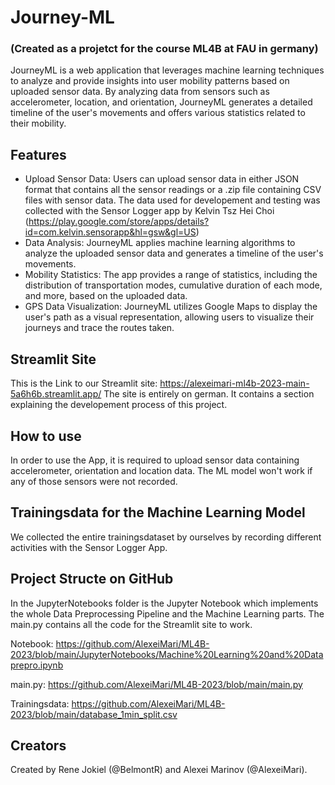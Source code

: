 # Journey-ML 
### (Created as a projetct for the course ML4B at FAU in germany)

JourneyML is a web application that leverages machine learning techniques to analyze and provide insights into user mobility patterns based on uploaded sensor data. 
By analyzing data from sensors such as accelerometer, location, and orientation, JourneyML generates a detailed timeline of the user's movements and offers various statistics related to their mobility.

## Features 
- Upload Sensor Data: Users can upload sensor data in either JSON format that contains all the sensor readings or a .zip file containing CSV files with sensor data.
  The data used for developement and testing was collected with the Sensor Logger app by Kelvin Tsz Hei Choi (https://play.google.com/store/apps/details?id=com.kelvin.sensorapp&hl=gsw&gl=US)
- Data Analysis: JourneyML applies machine learning algorithms to analyze the uploaded sensor data and generates a timeline of the user's movements.
- Mobility Statistics: The app provides a range of statistics, including the distribution of transportation modes, cumulative duration of each mode, and more, based on the uploaded data.
- GPS Data Visualization: JourneyML utilizes Google Maps to display the user's path as a visual representation, allowing users to visualize their journeys and trace the routes taken.

## Streamlit Site
This is the Link to our Streamlit site:
https://alexeimari-ml4b-2023-main-5a6h6b.streamlit.app/
The site is entirely on german. It contains a section explaining the developement process of this project.

## How to use
In order to use the App, it is required to upload sensor data containing accelerometer, orientation and location data. The ML model won't work if any of those sensors were not recorded.

## Trainingsdata for the Machine Learning Model
We collected the entire trainingsdataset by ourselves by recording different activities with the Sensor Logger App.

## Project Structe on GitHub
In the JupyterNotebooks folder is the Jupyter Notebook which implements the whole Data Preprocessing Pipeline and the Machine Learning parts. The main.py contains all the code for the Streamlit site to work.

Notebook: https://github.com/AlexeiMari/ML4B-2023/blob/main/JupyterNotebooks/Machine%20Learning%20and%20Dataprepro.ipynb

main.py: https://github.com/AlexeiMari/ML4B-2023/blob/main/main.py

Trainingsdata: https://github.com/AlexeiMari/ML4B-2023/blob/main/database_1min_split.csv

## Creators
Created by Rene Jokiel (@BelmontR) and Alexei Marinov (@AlexeiMari).
